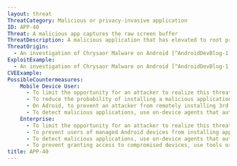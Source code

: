 ```yaml
---
layout: threat
ThreatCategory: Malicious or privacy-invasive application
ID: APP-40
Threat: A malicious app captures the raw screen buffer
ThreatDescription: A malicious application that has elevated to root privileges may be able to capture the contents of the screen buffer, in essence taking a screenshot of any foreground activity. This would allow an attacker to steal authentication credentals or gain unauthorized access to any other sensitive information displayed in the foreground. Note that this capture would not be handled like a user-initiated screenshot, and would not automatically be stored in default locations read by camera or photo browser apps (e.g. Google Photos).
ThreatOrigin:
  - An investigation of Chrysaor Malware on Android [^AndroidDevBlog-1]
ExploitExample:
  - An investigation of Chrysaor Malware on Android [^AndroidDevBlog-1]
CVEExample:
PossibleCountermeasures:
    Mobile Device User:
      - To limit the opportunity for an attacker to realize this threat following a security patch for a priviledge escalation vulnerability, ensure timely installation of mobile OS security updates.
      - To reduce the probability of installing a malicious application, obtain public apps from an official app store (e.g., Google Play, iTunes Store).
      - On Adroid, to prevent an attacker from remotely installing 3rd party malicious apps, ensure Security > Unknown Sources is turned off.
      - To detect malicious applications, use on-device agents that automatically perform signature- and/or behavior-based malware detection.
    Enterprise:
      - To limit the opportunity for an attacker to realize this threat following a security patch for a priviledge escalation vulnerability, ensure timely installation of mobile OS security updates.
      - To prevent users of managed Android devices from installing applications from unknown sources, deploy EMM solutions that effectively disable the Unknown Sources feature.
      - To detect malicious applications, use on-device agents that automatically perform signature- and/or behavior-based malware detection.
      - To prevent granting access to compromised devices, use tools or device APIs (Android SafetyNet, Samsung Knox hardware-backed remote attestation, or other applicable remote attestation technologies) to detect and block enterprise connectivity from devices that fail attestation or integrity checks.
title: APP-40
---
```

